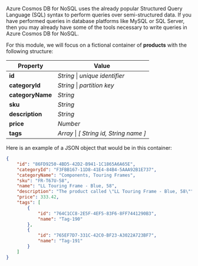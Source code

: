 Azure Cosmos DB for NoSQL uses the already popular Structured Query Language (SQL) syntax to perform queries over semi-structured data. If you have performed queries in database platforms like MySQL or SQL Server, then you may already have some of the tools necessary to write queries in Azure Cosmos DB for NoSQL.

For this module, we will focus on a fictional container of **products** with the following structure:

| **Property** | **Value** |
| --- | --- |
| **id** | *String* &vert; *unique identifier* |
| **categoryId** | *String* &vert; *partition key* |
| **categoryName** | *String* |
| **sku** | *String* |
| **description** | *String* |
| **price** | *Number* |
| **tags** | *Array* &vert; *[ String id, String name ]* |

Here is an example of a JSON object that would be in this container:

```json
{
    "id": "86FD9250-4BD5-42D2-B941-1C1865A6A65E",
    "categoryId": "F3FBB167-11D8-41E4-84B4-5AAA92B1E737",
    "categoryName": "Components, Touring Frames",
    "sku": "FR-T67U-58",
    "name": "LL Touring Frame - Blue, 58",
    "description": "The product called \"LL Touring Frame - Blue, 58\"",
    "price": 333.42,
    "tags": [
        {
            "id": "764C1CC8-2E5F-4EF5-83F6-8FF7441290B3",
            "name": "Tag-190"
        },
        {
            "id": "765EF7D7-331C-42C0-BF23-A3022A723BF7",
            "name": "Tag-191"
        }
    ]
}
```
